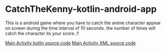 # CatchTheKenny-kotlin-android-app
This is a android game where you have to catch the anime character appear on screen during the time interval of 10 seconds.
the number of times will catch the character its your score..!!


[Main Activity kotlin source code](app/src/main/java/com/example/catchthekenny/MainActivity.kt)
[Main Activity XML source code](app/src/main/res/layout/activity_main.xml)
